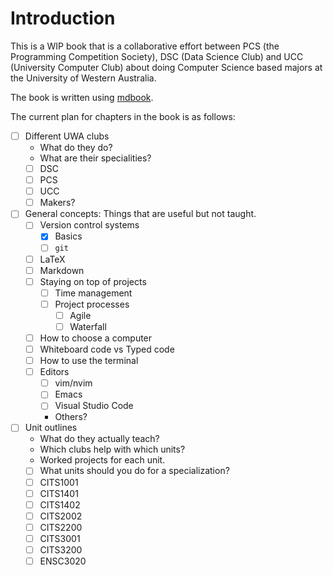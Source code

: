 Introduction
============

This is a WIP book that is a collaborative effort between PCS (the Programming Competition Society), DSC (Data Science Club) and UCC (University Computer Club) about doing Computer Science based majors at the University of Western Australia.

The book is written using [mdbook](https://rust-lang-nursery.github.io/mdBook/index.html).

The current plan for chapters in the book is as follows:
- [ ] Different UWA clubs
	- What do they do?
	- What are their specialities?
	- [ ] DSC
	- [ ] PCS
	- [ ] UCC
	- [ ] Makers?
- [ ] General concepts: Things that are useful but not taught.
	- [ ] Version control systems
		- [x] Basics
		- [ ] `git`
	- [ ] LaTeX
	- [ ] Markdown
	- [ ] Staying on top of projects
		- [ ] Time management
		- [ ] Project processes
			- [ ] Agile
			- [ ] Waterfall
	- [ ] How to choose a computer
	- [ ] Whiteboard code vs Typed code
	- [ ] How to use the terminal
	- [ ] Editors
		- [ ] vim/nvim
		- [ ] Emacs
		- [ ] Visual Studio Code
		- Others?
- [ ] Unit outlines
	- What do they actually teach?
	- Which clubs help with which units?
	- Worked projects for each unit.
	- [ ] What units should you do for a specialization?
	- [ ] CITS1001
	- [ ] CITS1401
	- [ ] CITS1402
	- [ ] CITS2002
	- [ ] CITS2200
	- [ ] CITS3001
	- [ ] CITS3200
	- [ ] ENSC3020
